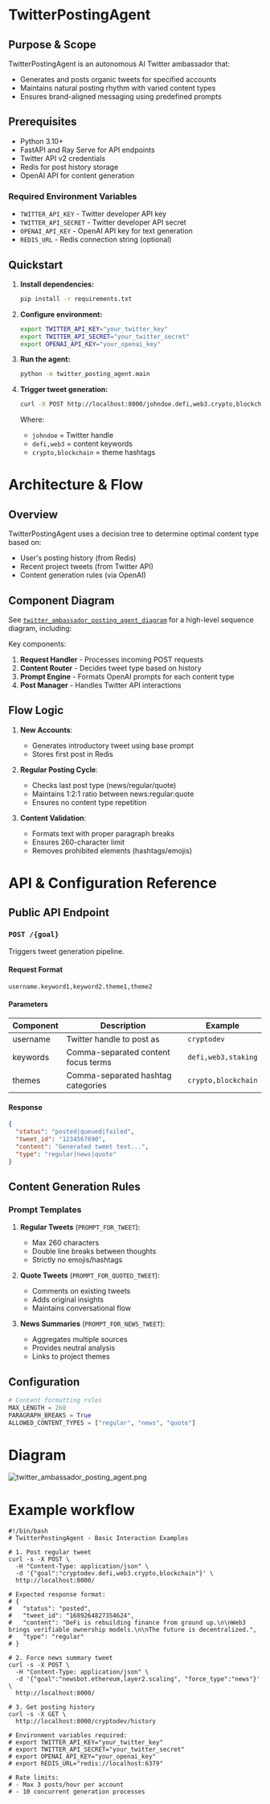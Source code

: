 # TwitterPostingAgent

## Purpose & Scope
TwitterPostingAgent is an autonomous AI Twitter ambassador that:
- Generates and posts organic tweets for specified accounts
- Maintains natural posting rhythm with varied content types
- Ensures brand-aligned messaging using predefined prompts

## Prerequisites
- Python 3.10+
- FastAPI and Ray Serve for API endpoints
- Twitter API v2 credentials
- Redis for post history storage
- OpenAI API for content generation

### Required Environment Variables
- `TWITTER_API_KEY` - Twitter developer API key
- `TWITTER_API_SECRET` - Twitter developer API secret
- `OPENAI_API_KEY` - OpenAI API key for text generation
- `REDIS_URL` - Redis connection string (optional)

## Quickstart
1. **Install dependencies:**
   ```bash
   pip install -r requirements.txt
   ```

2. **Configure environment:**
   ```bash
   export TWITTER_API_KEY="your_twitter_key"
   export TWITTER_API_SECRET="your_twitter_secret" 
   export OPENAI_API_KEY="your_openai_key"
   ```

3. **Run the agent:**
   ```bash
   python -m twitter_posting_agent.main
   ```

4. **Trigger tweet generation:**
   ```bash
   curl -X POST http://localhost:8000/johndoe.defi,web3.crypto,blockchain
   ```
   Where:
   - `johndoe` = Twitter handle
   - `defi,web3` = content keywords
   - `crypto,blockchain` = theme hashtags

# Architecture & Flow

## Overview
TwitterPostingAgent uses a decision tree to determine optimal content type based on:
- User's posting history (from Redis)
- Recent project tweets (from Twitter API)
- Content generation rules (via OpenAI)

## Component Diagram
See [`twitter_ambassador_posting_agent_diagram`](images/diagrams/twitter_ambassador_posting_agent.png) for a high-level sequence diagram, including:

Key components:
1. **Request Handler** - Processes incoming POST requests
2. **Content Router** - Decides tweet type based on history
3. **Prompt Engine** - Formats OpenAI prompts for each content type
4. **Post Manager** - Handles Twitter API interactions

## Flow Logic
1. **New Accounts**:
   - Generates introductory tweet using base prompt
   - Stores first post in Redis

2. **Regular Posting Cycle**:
   - Checks last post type (news/regular/quote)
   - Maintains 1:2:1 ratio between news:regular:quote
   - Ensures no content type repetition

3. **Content Validation**:
   - Formats text with proper paragraph breaks
   - Ensures 260-character limit
   - Removes prohibited elements (hashtags/emojis)

# API & Configuration Reference

## Public API Endpoint

### `POST /{goal}`
Triggers tweet generation pipeline.

#### Request Format
```
username.keyword1,keyword2.theme1,theme2
```

#### Parameters
| Component    | Description                          | Example               |
|--------------|--------------------------------------|-----------------------|
| username     | Twitter handle to post as            | `cryptodev`           |
| keywords     | Comma-separated content focus terms  | `defi,web3,staking`   |
| themes       | Comma-separated hashtag categories   | `crypto,blockchain`   |

#### Response
```json
{
  "status": "posted|queued|failed",
  "tweet_id": "1234567890",
  "content": "Generated tweet text...",
  "type": "regular|news|quote"
}
```

## Content Generation Rules

### Prompt Templates
1. **Regular Tweets** (`PROMPT_FOR_TWEET`):
   - Max 260 characters
   - Double line breaks between thoughts
   - Strictly no emojis/hashtags

2. **Quote Tweets** (`PROMPT_FOR_QUOTED_TWEET`):
   - Comments on existing tweets
   - Adds original insights
   - Maintains conversational flow

3. **News Summaries** (`PROMPT_FOR_NEWS_TWEET`):
   - Aggregates multiple sources
   - Provides neutral analysis
   - Links to project themes

## Configuration
```python
# Content formatting rules
MAX_LENGTH = 260
PARAGRAPH_BREAKS = True
ALLOWED_CONTENT_TYPES = ["regular", "news", "quote"]
```

# Diagram

![twitter_ambassador_posting_agent.png](images/diagrams/twitter_ambassador_posting_agent.png)

# Example workflow

```
#!/bin/bash
# TwitterPostingAgent - Basic Interaction Examples

# 1. Post regular tweet
curl -s -X POST \
  -H "Content-Type: application/json" \
  -d '{"goal":"cryptodev.defi,web3.crypto,blockchain"}' \
  http://localhost:8000/

# Expected response format:
# {
#   "status": "posted",
#   "tweet_id": "1689264827354624",
#   "content": "DeFi is rebuilding finance from ground up.\n\nWeb3 brings verifiable ownership models.\n\nThe future is decentralized.",
#   "type": "regular"
# }

# 2. Force news summary tweet
curl -s -X POST \
  -H "Content-Type: application/json" \
  -d '{"goal":"newsbot.ethereum,layer2.scaling", "force_type":"news"}' \
  http://localhost:8000/

# 3. Get posting history
curl -s -X GET \
  http://localhost:8000/cryptodev/history

# Environment variables required:
# export TWITTER_API_KEY="your_twitter_key"
# export TWITTER_API_SECRET="your_twitter_secret"
# export OPENAI_API_KEY="your_openai_key"
# export REDIS_URL="redis://localhost:6379"

# Rate limits:
# - Max 3 posts/hour per account
# - 10 concurrent generation processes
```